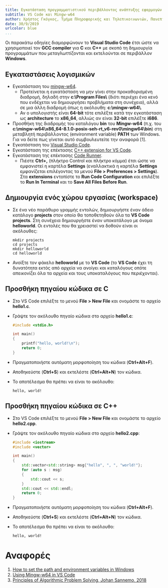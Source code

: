```yaml
---
title: Εγκατάσταση προγραμματιστικού περιβάλλοντος ανάπτυξης εφαρμογών για C και C++ σε Windows
subtitle: VS Code και Mingw-w64
author: Χρήστος Γκόγκος, Τμήμα Πληροφορικής και Τηλεπικοινωνιών, Πανεπιστήμιο Ιωαννίνων
date: 30/9/2019
urlcolor: blue
...
```


Οι παρακάτω οδηγίες διαμορφώνουν το **Visual Studio Code** έτσι ώστε να χρησιμοποιεί τον **GCC compiler** για **C** και **C++** με σκοπό τη δημιουργία προγραμμάτων που μεταγλωττίζονται και εκτελούνται σε περιβάλλον **Windows**.

## Εγκαταστάσεις λογισμικών

- Εγκατάσταση του [mingw-w64](http://www.mingw-w64.org/).
  - Προτείνεται η εγκατάσταση να μην γίνει στην προκαθορισμένη διαδρομή, δηλαδή στην **c:\\Program Files\\** (διότι περιέχει ένα κενό που ενδέχεται να δημιουργήσει προβλήματα στη συνέχεια), αλλά σε μια άλλη διαδρομή όπως η ακόλουθη: **c:\\mingw-w64\\**.
  - Αν ο υπολογιστής είναι **64-bit** τότε επιλέξτε κατά την εγκατάσταση ως **architecture** το **x86_64**, αλλιώς αν είναι **32-bit** επιλέξτε **i686**.
- Προσθήκη της διαδρομής του καταλόγου **bin** του **Mingw-w64** (π.χ. του **c:\\mingw-w64\\x86_64-8.1.0-posix-seh-rt_v6-rev0\\mingw64\\bin**) στη μεταβλητή περιβάλλοντος (environment variable) **PATH** των Windows. Για να δείτε πως γίνεται αυτό συμβουλευτείτε την αναφορά [1].
- Εγκατάσταση του [Visual Studio Code](https://code.visualstudio.com/download).
- Εγκατάσταση της επέκτασης [C++ extension for VS Code](https://marketplace.visualstudio.com/items?itemName=ms-vscode.cpptools).
- Εγκατάσταση της επέκτασης [Code Runner](https://marketplace.visualstudio.com/items?itemName=formulahendry.code-runner).
  - Πιέστε **Ctrl+,** (πλήκτρο Control και πλήκτρο κόμμα) έτσι ώστε να εμφανιστεί η καρτέλα **Settings** (εναλλακτικά η καρτέλα **Settings** εμφανίζεται επιλέγοντας τα μενού **File > Preferences > Settings**). Στα **extensions** εντοπίστε το **Run Code Configuration** και επιλέξτε το **Run In Terminal** και το **Save All Files Before Run**.

## Δημιουργία ενός χώρου εργασίας (workspace)

- Σε ένα νέο παράθυρο γραμμής εντολών, δημιουργήστε έναν άδειο κατάλογο **projects** στον οποίο θα τοποθετηθούν όλα τα **VS Code projects**. Στη συνέχεια δημιουργήστε έναν υποκατάλογο με όνομα **helloworld**. Οι εντολές που θα χρειαστεί να δοθούν είναι οι ακόλουθες:
  
    ```console
    mkdir projects
    cd projects
    mkdir helloworld
    cd helloworld
    ```

- Ανοίξτε τον φάκελο **helloworld** με το **VS Code** (το **VS Code** έχει τη δυνατότητα εκτός από αρχεία να ανοίγει και καταλόγους οπότε απεικονίζει όλα τα αρχεία και τους υποκαταλόγους που περιέχονται).

## Προσθήκη πηγαίου κώδικα σε C

- Στο VS Code επιλέξτε το μενού **File > New File** και ονομάστε το αρχείο **hello1.c**.
- Γράψτε τον ακόλουθο πηγαίο κώδικα στο αρχείο **hello1.c**:
  
    ```c
    #include <stdio.h>

    int main()
    {
        printf("hello, world!\n");
        return 0;
    }
    ```

- Πραγματοποιήστε αυτόματη μορφοποίηση του κώδικα (**Ctrl+Alt+F**).
- Αποθηκεύστε (**Ctrl+S**) και εκτελέστε (**Ctrl+Alt+N**) τον κώδικα.
- Το αποτέλεσμα θα πρέπει να είναι το ακόλουθο:
  
  ```console
  hello, world!
  ```

## Προσθήκη πηγαίου κώδικα σε C++

- Στο VS Code επιλέξτε το μενού **File > New File** και ονομάστε το αρχείο **hello2.cpp**.
- Γράψτε τον ακόλουθο πηγαίο κώδικα στο αρχείο **hello2.cpp**:
  
    ```cpp
    #include <iostream>
    #include <vector>

    int main()
    {
        std::vector<std::string> msg{"hello", ", ", "world!"};
        for (auto s : msg)
        {
            std::cout << s;
        }
        std::cout << std::endl;
        return 0;
    }
    ```

- Πραγματοποιήστε αυτόματη μορφοποίηση του κώδικα (**Ctrl+Alt+F**).
- Αποθηκεύστε (**Ctrl+S**) και εκτελέστε (**Ctrl+Alt+N**) τον κώδικα.
- Το αποτέλεσμα θα πρέπει να είναι το ακόλουθο:
  
  ```console
  hello, world!
  ```

# Αναφορές

1. [How to set the path and environment variables in Windows](https://www.computerhope.com/issues/ch000549.htm)
2. [Using Mingw-w64 in VS Code](https://code.visualstudio.com/docs/cpp/config-mingw)
3. [Principles of Algorithmic Problem Solving, Johan Sannemo, 2018](https://www.csc.kth.se/~jsannemo/slask/main.pdf)
